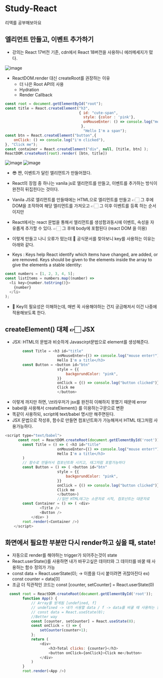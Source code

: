 # Study-React
리액를 공부해보아요

## 엘리먼트 만들고, 이벤트 추가하기


- 강의는 React 17버전 기준, cdn에서 React 18버전을 사용하니 에러메세지가 떴다.

![image](https://user-images.githubusercontent.com/112043767/219855017-90d59984-7337-4ce4-86de-d75fdc951c7e.png)

- ReactDOM.render 대신 createRoot를 권장하는 이유
  - 더 나은 Root API의 사용
  - Hydration
  - Render Callback
  
```Javascript
const root = document.getElementById("root");
const title = React.createElement("h3", 
                                  { id: "cute-span", 
                                    style: {color : 'pink'},
                                    onMouseEnter: () => console.log("mouse enter"),
                                   }, 
                                    "Hello I'm a span");
const btn = React.createElement("button",{
    onClick: () => console.log("i'm clicked"),
}, "Click me");
const container = React.createElement("div", null, [title, btn] );
ReactDOM.createRoot(root).render( [btn, title])
```


  
![image](https://user-images.githubusercontent.com/112043767/219856628-e831bd17-c2a9-4cc0-bce3-853a2a426a8b.png)
![image](https://user-images.githubusercontent.com/112043767/219856902-425a0825-3d37-4f78-82f7-c949cd1439bc.png)

- 😎 쨘, 이벤트가 달린 엘리먼트가 만들어졌다.
- React의 장점 중 하나는 vanila js로 엘리먼트를 만들고, 이벤트를 추가하는 방식이 완전히 뒤집힌다는 것이다.
- Vanila JS로 엘리먼트를 만들때에는 HTML으로 엘리먼트를 만들고 👉🏻 그 후에 DOM을 조작하여 해당 엘리먼트를 가져오고 👉🏻 그 이후 이벤트를 등록 하는 순서이지만
- React에서는 react 문법을 통해서 엘리먼트를 생성함과동시에 이벤트, 속성을 자유롭게 추가할 수 있다. 👉🏻 그 후에 body에 포함된다 (react DOM 을 이용)


- 이렇게 만들고 나니 오류가 떴는데 🤔 공식문서를 찾아보니 key를 사용하는 이유는 아래와 같다.
- Keys : Keys help React identify which items have changed, are added, or are removed. Keys should be given to the elements inside the array to give the elements a stable identity:

```Javascript
const numbers = [1, 2, 3, 4, 5];
const listItems = numbers.map((number) =>
  <li key={number.toString()}>
    {number}
  </li>
);
```

- 📌 Key의 필요성은 이해하는데, 매번 꼭 사용해야하는 건지 궁금해져서 이건 나중에 적용해보도록 한다.

## createElement() 대체 👉🏻  JSX

- JSX: HTML의 문법과 비슷하게 Javascirpt문법으로 element를 생성해준다.

```Javascript
        const Title = <h3 id="title" 
                        onMouseEnter={() => console.log("mouse enter!")}>
                        Hello I'm a title</h3>
        const Button = <button id="btn"
                        style = {{
                            backgorundColor: "pink",
                        }}
                        onClick = {() => console.log("button clicked")}>
                        Click me
                        </button>
```

- 이렇게 까지만 하면, \브라우저가 jsx를 완전히 이해하지 못했기 때문에 error
- babel을 사용해서 createElement() 를 이용하는구문으로 변환
- 똑같이 사용하되, script에 text/babel 명시만 해주면된다.
- JSX 문법으로 작성후, 함수로 만들면 컴포넌트화가 가능해져서 HTML 태그처럼 사용가능하다.

```Javascript
<script type="text/babel">
      const root = ReactDOM.createRoot(document.getElementById('root'));
        const Title = () => ( <h3 id="title" 
                        onMouseEnter={() => console.log("mouse enter!")}>
                        Hello I'm a title</h3>
        )
        // 함수로 만들어서 컴포넌트화 시키고, 태그처럼 포함가능하다
        const Button = () => ( <button id="btn"
                        style = {{
                            backgorundColor: "pink",
                        }}
                        onClick = {() => console.log("button clicked")}>
                        Click me
                        </button>)
                        //일반 HTML태그는 소문자로 시작, 컴포넌트는 대문자로
        const Container = () => ( <div>
                <Title />
                <Button />
            </div> )
        root.render(<Container />)
    </script>
```

## 화면에서 필요한 부분만 다시 render하고 싶을 때, state!

- 자동으로 render를 해야하는 trigger가 되어주는것이 state
- React.userState()를 사용하면 내가 바꾸고싶은 데이터와 그 데이터를 바꿀 때 사용하는 함수 정의가 가능
- const data = React.userState(0); -> 이름을 다시 붙이려면 귀찮아진다 ex) const counter = data[0]
- 조금 더 직관적인 코드는 const [counter, setCounter] = React.userState(0)


```Javascript
  const root = ReactDOM.createRoot(document.getElementById('root'));
        function App() {
            // Array를 받게됨 [undefined, f]
            // undefined -> 내가 사용할 data / f -> data를 바꿀 때 사용하는 함수 / 초기값 설정가능
            // const data = React.useState(0);
            //Better way
            const [counter, setCounter] = React.useState(0);
            const onClick = () => {
                setCounter(counter+1);
            };
            return (
                <div>
                    <h3>Total clicks: {counter}</h3>
                    <button onClick={onClick}>Click me</button>
                </div>
            )
        }
        root.render(<App />)
```
